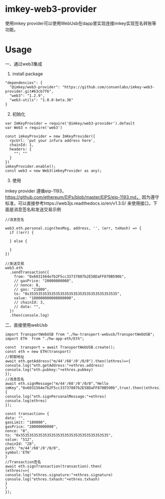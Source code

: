 # imkey-web3-provider
使用imkey provider可以使用WebUsb在dapp里实现连接imkey实现签名转账等功能。

# Usage
一、通过web3集成
1. install package
  ```
  "dependencies": {
    "@imkey/web3-provider": "https://github.com/consenlabs/imkey-web3-provider.git#63cb7f6",
    "web3": "1.2.9",
    "web3-utils": "1.0.0-beta.36"
  }
  ```
2. 初始化
```
var ImKeyProvider = require('@imkey/web3-provider').default
var Web3 = require('web3')

const imkeyProvider = new ImKeyProvider({
  rpcUrl: 'put your infura address here',
  chainId: 1,
  headers: {
    "": ""
  }
})
imkeyProvider.enable();
const web3 = new Web3(imkeyProvider as any);
```
3. 使用

imkey provider 遵循eip-1193，https://github.com/ethereum/EIPs/blob/master/EIPS/eip-1193.md，
因为遵守标准，可以直接参考https://web3js.readthedocs.io/en/v1.3.0/ 来使用接口，下面是消息签名和发送交易示例

```
//消息签名

web3.eth.personal.sign(hexMsg, address, '', (err, txHash) => {
  if (!err) {
    
  } else {
  
  }
})

//发送交易
web3.eth
  .sendTransaction({
    from: "0x6031564e7b2F5cc33737807b2E58DaFF870B590b",
    // gasPrice: "20000000008",
    // nonce: 8,
    // gas: "21000",
    to: "0x3535353535353535353535353535353535353535",
    value: "100000000000000000",
    // chainId: 3,
    // data: "",
  })
  .then(console.log)
```
二、直接使用webUsb
```
import TransportWebUSB from "./hw-transport-webusb/TransportWebUSB";
import ETH  from "./hw-app-eth/Eth";

const  transport = await TransportWebUSB.create();
const eth = new ETH(transport)
//获取地址
await eth.getAddress("m/44'/60'/0'/0/0").then((ethres)=>{
console.log("eth.getAddress:"+ethres.address)
console.log("eth.pubkey:"+ethres.pubkey)
});
//消息签名
await eth.signMessage("m/44'/60'/0'/0/0","Hello imKey","0x6031564e7b2F5cc33737807b2E58DaFF870B590b",true).then((ethres)=>{
console.log("eth.signPersonalMessage:"+ethres)
console.log(ethres)
});

const transaction= {
data: "",
gasLimit: "189000",
gasPrice: "20000000008",
nonce: "8",
to: "0x3535353535353535353535353535353535353535",
value: "512",
chainId: "28",
path: "m/44'/60'/0'/0/0",
symbol:'ETH'
}
//Transaction签名
await eth.signTransaction(transaction).then(
(ethres)=>{
console.log("ethres.signature:"+ethres.signature)
console.log("ethres.txhash:"+ethres.txhash)
}
)
});
```
